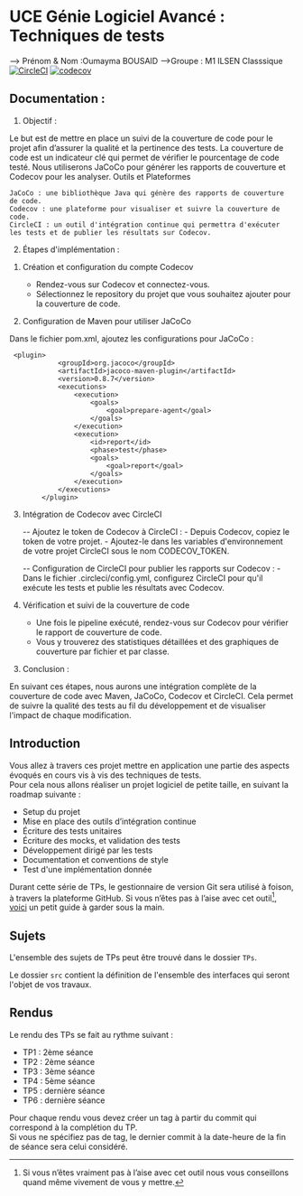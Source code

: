 # UCE Génie Logiciel Avancé : Techniques de tests

--> Prénom & Nom :Oumayma BOUSAID
-->Groupe : M1 ILSEN Classsique 
[![CircleCI](https://dl.circleci.com/status-badge/img/gh/OumaYma199/ceri-m1-techniques-de-test/tree/master.svg?style=svg)](https://dl.circleci.com/status-badge/redirect/gh/OumaYma199/ceri-m1-techniques-de-test/tree/master)
[![codecov](https://codecov.io/github/OumaYma199/ceri-m1-techniques-de-test/graph/badge.svg?token=4IGQXO1YWH)](https://codecov.io/github/OumaYma199/ceri-m1-techniques-de-test)

## Documentation :

1) Objectif :

Le but est de mettre en place un suivi de la couverture de code pour le projet afin d’assurer la qualité et la pertinence des tests. La couverture de code est un indicateur clé qui permet de vérifier le pourcentage de code testé. Nous utiliserons JaCoCo pour générer les rapports de couverture et Codecov pour les analyser.
Outils et Plateformes

    JaCoCo : une bibliothèque Java qui génère des rapports de couverture de code.
    Codecov : une plateforme pour visualiser et suivre la couverture de code.
    CircleCI : un outil d'intégration continue qui permettra d'exécuter les tests et de publier les résultats sur Codecov.

2) Étapes d'implémentation :

1. Création et configuration du compte Codecov

    - Rendez-vous sur Codecov et connectez-vous.
    - Sélectionnez le repository du projet que vous souhaitez ajouter pour la couverture de code.

2. Configuration de Maven pour utiliser JaCoCo

Dans le fichier pom.xml, ajoutez les configurations pour JaCoCo :

     <plugin>
				<groupId>org.jacoco</groupId>
				<artifactId>jacoco-maven-plugin</artifactId>
				<version>0.8.7</version>
				<executions>
					<execution>
						<goals>
							<goal>prepare-agent</goal>
						</goals>
					</execution>
					<execution>
						<id>report</id>
						<phase>test</phase>
						<goals>
							<goal>report</goal>
						</goals>
					</execution>
				</executions>
			</plugin>

3. Intégration de Codecov avec CircleCI

    -- Ajoutez le token de Codecov à CircleCI :
        - Depuis Codecov, copiez le token de votre projet.
        - Ajoutez-le dans les variables d'environnement de votre projet CircleCI sous le nom CODECOV_TOKEN.

    -- Configuration de CircleCI pour publier les rapports sur Codecov :
        - Dans le fichier .circleci/config.yml, configurez CircleCI pour qu'il exécute les tests et publie les résultats avec Codecov.
   
5. Vérification et suivi de la couverture de code

    - Une fois le pipeline exécuté, rendez-vous sur Codecov pour vérifier le rapport de couverture de code.
    - Vous y trouverez des statistiques détaillées et des graphiques de couverture par fichier et par classe.

3) Conclusion :

En suivant ces étapes, nous aurons une intégration complète de la couverture de code avec Maven, JaCoCo, Codecov et CircleCI. Cela permet de suivre la qualité des tests au fil du développement et de visualiser l'impact de chaque modification.

## Introduction

Vous allez à travers ces projet mettre en application une partie des aspects évoqués en cours vis à vis des techniques de tests.  
Pour cela nous allons réaliser un projet logiciel de petite taille, en suivant la roadmap suivante : 
- Setup du projet
- Mise en place des outils d’intégration continue
- Écriture des tests unitaires
- Écriture des mocks, et validation des tests
- Développement dirigé par les tests
- Documentation et conventions de style
- Test d'une implémentation donnée

Durant cette série de TPs, le gestionnaire de version Git sera utilisé à foison, à travers la plateforme GitHub. Si vous n’êtes pas à l’aise avec cet outil[^1], [voici](http://rogerdudler.github.io/git-guide/) un petit guide à garder sous la main.

## Sujets

L'ensemble des sujets de TPs peut être trouvé dans le dossier `TPs`.

Le dossier `src` contient la définition de l'ensemble des interfaces qui seront l'objet de vos travaux.

## Rendus

Le rendu des TPs se fait au rythme suivant :

- TP1 : 2ème séance
- TP2 : 2ème séance
- TP3 : 3ème séance
- TP4 : 5ème séance
- TP5 : dernière séance
- TP6 : dernière séance

Pour chaque rendu vous devez créer un tag à partir du commit qui correspond à la complétion du TP.  
Si vous ne spécifiez pas de tag, le dernier commit à la date-heure de la fin de séance sera celui considéré.

[^1]: Si vous n’êtes vraiment pas à l’aise avec cet outil nous vous conseillons quand même vivement de vous y mettre.








